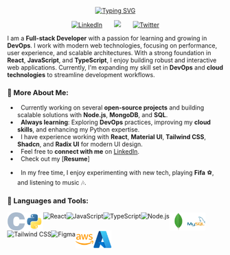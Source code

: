 <p align="center">
  <a href="#">
    <img src="https://readme-typing-svg.demolab.com?font=Fira+Code&duration=2500&pause=1000&color=F75D7E&center=true&random=true&width=435&lines=Full-stack+Developer;Learning+DevOps;React+and+JavaScript+Expert;Python+and+C++;Building+Innovative+Tech" alt="Typing SVG" />
  </a>
</p>

<!-- Social icons section -->
<p align="center">
  &#8287;&#8287;&#8287;&#8287;&#8287;
  <a href="https://www.linkedin.com/in/moreshwarwagh/"><img width="32px" alt="LinkedIn" title="LinkedIn" src="https://i.imgur.com/yRpa1dQ.png"/></a>
  &#8287;&#8287;&#8287;&#8287;&#8287;
  <a href="https://discordapp.com/users/moreshwarwagh" alt="Discord" title="Dev Community on Discord"><img width="32px" src="https://i.imgur.com/OViZO8J.png"/></a>
  &#8287;&#8287;&#8287;&#8287;&#8287;
  <a href="https://x.com/MoreshwarWagh22"><img width="32px" alt="Twitter" title="Twitter" src="https://i.imgur.com/AixJgnm.png"/></a>
  &#8287;&#8287;&#8287;&#8287;&#8287;
</p>

I am a **Full-stack Developer** with a passion for learning and growing in **DevOps**. I work with modern web technologies, focusing on performance, user experience, and scalable architectures. With a strong foundation in **React**, **JavaScript**, and **TypeScript**, I enjoy building robust and interactive web applications. Currently, I'm expanding my skill set in **DevOps** and **cloud technologies** to streamline development workflows.

### 🧐 More About Me:

- &nbsp; Currently working on several **open-source projects** and building scalable solutions with **Node.js**, **MongoDB**, and **SQL**.
- &nbsp; **Always learning**: Exploring **DevOps** practices, improving my **cloud skills**, and enhancing my Python expertise.
- &nbsp; I have experience working with **React**, **Material UI**, **Tailwind CSS**, **Shadcn**, and **Radix UI** for modern UI design.
- &nbsp; Feel free to **connect with me** on [LinkedIn](https://www.linkedin.com/in/moreshwarwagh/).
- &nbsp; Check out my [**Resume**]
<!-- - (https://drive.google.com/file/d/1RkJXetQdxocPVcDT1dmKxCqK7ZT0thPM/view?usp=sharing). -->
- &nbsp; In my free time, I enjoy experimenting with new tech, playing **Fifa** ⚽, and listening to music 🎶.

### 🔨 Languages and Tools:

<a href="https://www.cprogramming.com/" target="_blank"><img align="left" alt="C" height ="42px" src="https://raw.githubusercontent.com/devicons/devicon/master/icons/c/c-original.svg"></a>

<a href="https://www.python.org" target="_blank"><img align="left" alt="Python" height="42px" src="https://raw.githubusercontent.com/devicons/devicon/master/icons/python/python-original.svg"></a>

<a href="https://reactjs.org/" target="_blank"><img align="left" alt="React" height ="42px" src="https://raw.githubusercontent.com/rahul-jha98/github_readme_icons/main/language_and_tools/square/react/react.svg"></a>

<a href="https://developer.mozilla.org/en-US/docs/Web/JavaScript" target="_blank"><img align="left" alt="JavaScript" height="42px" src="https://raw.githubusercontent.com/rahul-jha98/github_readme_icons/main/language_and_tools/square/javascript/javascript.svg"></a>

<a href="https://www.typescriptlang.org/" target="_blank"><img align="left" alt="TypeScript" height="42px" src="https://raw.githubusercontent.com/rahul-jha98/github_readme_icons/main/language_and_tools/square/typescript/typescript.svg"></a>

<a href="https://nodejs.org" target="_blank"><img align="left" alt="Node.js" height="42px" src="https://raw.githubusercontent.com/rahul-jha98/github_readme_icons/main/language_and_tools/square/node/node.svg"></a>

<a href="https://www.mongodb.com/" target="_blank"><img align="left" alt="MongoDB" height="42px" src="https://raw.githubusercontent.com/devicons/devicon/master/icons/mongodb/mongodb-original.svg"></a>

<a href="https://www.sql.org/" target="_blank"><img align="left" alt="SQL" height="42px" src="https://raw.githubusercontent.com/devicons/devicon/master/icons/mysql/mysql-original-wordmark.svg"></a>

<a href="https://tailwindcss.com/" target="_blank"><img align="left" alt="Tailwind CSS" height="42px" src="https://tailwindcss.com/_next/static/media/tailwindcss-mark.d52e9897.svg"></a>

<a href="https://www.figma.com/" target="_blank"><img align="left" alt="Figma" height="42px" src="https://raw.githubusercontent.com/rahul-jha98/github_readme_icons/main/language_and_tools/square/figma/figma.svg"></a>

<a href="https://aws.amazon.com" target="_blank"><img align="left" alt="AWS" height="42px" src="https://github.com/devicons/devicon/raw/master/icons/amazonwebservices/amazonwebservices-plain-wordmark.svg"></a>

<a href="https://azure.microsoft.com/" target="_blank"><img align="left" alt="Azure" height="42px" src="https://raw.githubusercontent.com/devicons/devicon/master/icons/azure/azure-original.svg"></a>

<br>
